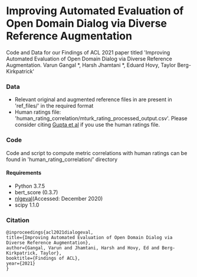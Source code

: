 # Improving Automated Evaluation of Open Domain Dialog via Diverse Reference Augmentation

Code and Data for our Findings of ACL 2021  paper titled 'Improving Automated Evaluation of Open Domain Dialog via Diverse Reference Augmentation. Varun Gangal \*, Harsh Jhamtani \*, Eduard Hovy, Taylor Berg-Kirkpatrick'


### Data
- Relevant original and augmented reference files in are present in 'ref_files/' in the required format
- Human ratings file: 'human_rating_correlation/mturk_rating_processed_output.csv'. Please consider citing [Gupta et al](https://github.com/prakharguptaz/multirefeval) if you use the human ratings file.



### Code
Code and script to compute metric correlations with human ratings can be found in 'human_rating_correlation/' directory


#### Requirements
- Python 3.7.5
- bert_score (0.3.7)
- [nlgeval](https://github.com/Maluuba/nlg-eval)(Accessed: December 2020)
- scipy 1.1.0




### Citation

```
@inproceedings{acl2021dialogeval, 
title={Improving Automated Evaluation of Open Domain Dialog via Diverse Reference Augmentation}, 
author={Gangal, Varun and Jhamtani, Harsh and Hovy, Ed and Berg-Kirkpatrick, Taylor}, 
booktitle={Findings of ACL}, 
year={2021} 
}
```
